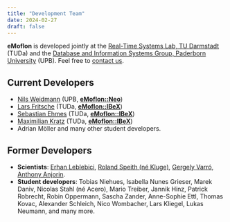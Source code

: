 ```yaml
---
title: "Development Team"
date: 2024-02-27
draft: false
---
```


**eMoflon** is developed jointly at the [Real-Time Systems Lab, TU Darmstadt](https://www.es.tu-darmstadt.de/en/) (TUDa) and the [Database and Information Systems Group, Paderborn University](https://cs.uni-paderborn.de/en/dbis/homepage/) (UPB).
Feel free to [contact us](../contact).


## Current Developers

- [Nils Weidmann](https://cs.uni-paderborn.de/dbis/personal/arbeitsgruppe/mitarbeiter/nils-weidmann/visitenkarte/) (UPB, **[eMoflon::Neo](../neo)**)
- [Lars Fritsche](https://www.es.tu-darmstadt.de/es/team/lars-fritsche/) (TUDa, **[eMoflon::IBeX](../ibex)**)
- [Sebastian Ehmes](https://www.es.tu-darmstadt.de/es/team/sebastian-ehmes/) (TUDa, **[eMoflon::IBeX](../ibex)**)
- [Maximilian Kratz](https://www.es.tu-darmstadt.de/es/team/maximilian-kratz) (TUDa, **[eMoflon::IBeX](../ibex)**)
- Adrian Möller and many other student developers.


## Former Developers

- **Scientists**: [Erhan Leblebici](https://www.es.tu-darmstadt.de/es/ehemalige/erhan-leblebici), [Roland Speith (né Kluge)](https://www.es.tu-darmstadt.de/es/ehemalige/roland-speith-nee-kluge), [Gergely Varró](https://www.es.tu-darmstadt.de/es/team/gergely-varro), [Anthony Anjorin](https://www.es.tu-darmstadt.de/es/ehemalige/anthony-anjorin).
- **Student developers**: Tobias Niehues, Isabella Nunes Grieser, Marek Daniv, Nicolas Stahl (né Acero), Mario Treiber, Jannik Hinz, Patrick Robrecht, Robin Oppermann, Sascha Zander, Anne-Sophie Ettl, Thomas Kovac, Alexander Schleich, Nico Wombacher, Lars Kliegel, Lukas Neumann, and many more.
